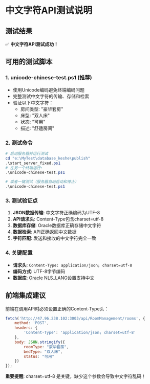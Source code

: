 # 中文字符API测试说明

## 测试结果
✅ **中文字符API测试成功！**

## 可用的测试脚本

### 1. unicode-chinese-test.ps1 (推荐)
- 使用Unicode编码避免终端编码问题
- 完整测试中文字符的传输、存储和检索
- 验证以下中文字符：
  - 房间类型: "豪华套房"
  - 床型: "双人床"  
  - 状态: "可用"
  - 描述: "舒适房间"

### 2. 测试命令
```powershell
# 启动服务器并运行测试
cd "e:\MyTest\database_keshe\publish"
.\start_server_fixed.ps1
# 在另一个终端运行:
.\unicode-chinese-test.ps1

# 或者一键测试（服务器自动启动和停止）
.\unicode-chinese-test.ps1
```

### 3. 测试验证点
1. **JSON数据传输**: 中文字符正确编码为UTF-8
2. **API请求头**: Content-Type包含charset=utf-8
3. **数据库存储**: Oracle数据库正确存储中文字符
4. **数据检索**: API正确返回中文数据
5. **字符匹配**: 发送和接收的中文字符完全一致

### 4. 关键配置
- **请求头**: `Content-Type: application/json; charset=utf-8`
- **编码方式**: UTF-8字节编码
- **数据库**: Oracle NLS_LANG设置支持中文

## 前端集成建议
前端在调用API时必须设置正确的Content-Type头：
```javascript
fetch('http://47.96.238.102:3003/api/RoomManagement/rooms', {
    method: 'POST',
    headers: {
        'Content-Type': 'application/json; charset=utf-8'
    },
    body: JSON.stringify({
        roomType: "豪华套房",
        bedType: "双人床",
        status: "可用"
    })
});
```

**重要提醒**: charset=utf-8 是关键，缺少这个参数会导致中文字符乱码！
